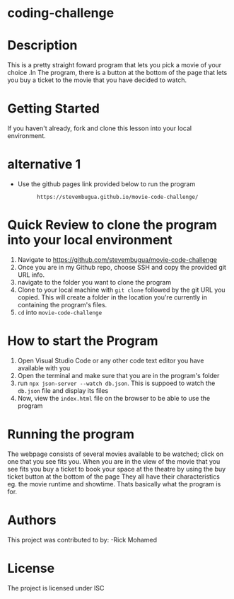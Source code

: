 
# coding-challenge
# Description

This is a pretty straight foward program that lets you pick a movie of your choice .In The program, there is a button at the bottom of the page that lets you buy a ticket
to the movie that you have decided to watch.

# Getting Started

If you haven't already, fork and clone this lesson into your local environment.

# alternative 1
- Use the github pages link provided below to run the program

            https://stevembugua.github.io/movie-code-challenge/

# Quick Review to clone the program into your local environment

1. Navigate to https://github.com/stevembugua/movie-code-challenge
2. Once you are in my Github repo, choose SSH and copy the provided git URL info.
3. navigate to the folder you want to clone the program
4. Clone to your local machine with `git clone` followed by the git URL you copied. This will create a folder in the location you're currently in containing the program's files.
5. `cd` into `movie-code-challenge`

# How to start the Program

1. Open Visual Studio Code or any other code text editor you have available with you
2. Open the terminal and make sure that you are in the program's folder
3. run `npx json-server --watch db.json`. This is suppoed to watch the `db.json` file and display its files
4. Now, view the `index.html` file on the browser to be able to use the program

# Running the program
The webpage consists of several movies available to be watched;
click on one that you see fits you.
When you are in the view of the movie that you see fits you buy a ticket to book your space at the theatre by using the buy ticket button at the bottom of the page 
They all have their characteristics eg. the movie runtime and showtime.
Thats basically what the program is for.

# Authors
This project was contributed to by:
-Rick Mohamed

# License
The project is licensed under ISC
